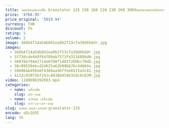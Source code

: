 ```yaml
---
title: บดแผ่นแม่แบบฟีด Granulator 125 150 160 210 230 260 300ฟีดแผ่นบดแผ่นดิสก์อาหารเม็ดอุปกรณ์เสริมเครื่องยนต์
price: '4768.95'
price_original: '5019.94'
currency: THB
discount: 5%
rating: 5
volume: 2
image: S66b4f14a54b841ea9b2f23cfa39d6bddr.jpg
images:
  - S66b4f14a54b841ea9b2f23cfa39d6bddr.jpg
  - Sf73dcde44df64f89ab7573fd311688bdH.jpg
  - S0076b794e2714e6f80f1d837209bc70dG.jpg
  - S0c09550ebcd24625a62b90bb76c44664s.jpg
  - S9b00abd50a0f4304aa5bffee6515a5c6I.jpg
  - S112c930f3b7241c4838d454b32dc0c63M.jpg
video: 1100098392893.mp4
categories:
  - name: เครื่องมือ
    slug: เคร-องม
  - name: การ์เด้น เครื่องมือ
    slug: การ-เด-เคร-องม
slug: บดแผ-นแม-แบบฟ-granulator-125
encode: oDz1U3C
lang: th
---
```

  